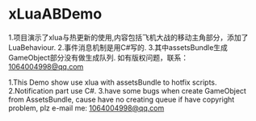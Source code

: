 # xLuaABDemo
1.项目演示了xlua与热更新的使用,内容包括飞机大战的移动主角部分，添加了LuaBehaviour.</r>
2.事件消息机制是用C#写的.</r>
3.其中assetsBundle生成GameObject部分没有做生成队列.</r>
如有版权问题，联系：1064004998@qq.com</r>

1.This Demo show use xlua with assetsBundle to hotfix scripts.</r>
2.Notification part use C#.</r>
3.have some bugs when create GameObject from AssetsBundle, cause have no creating queue</r>
if have copyright problem, plz e-mail me: 1064004998@qq.com
